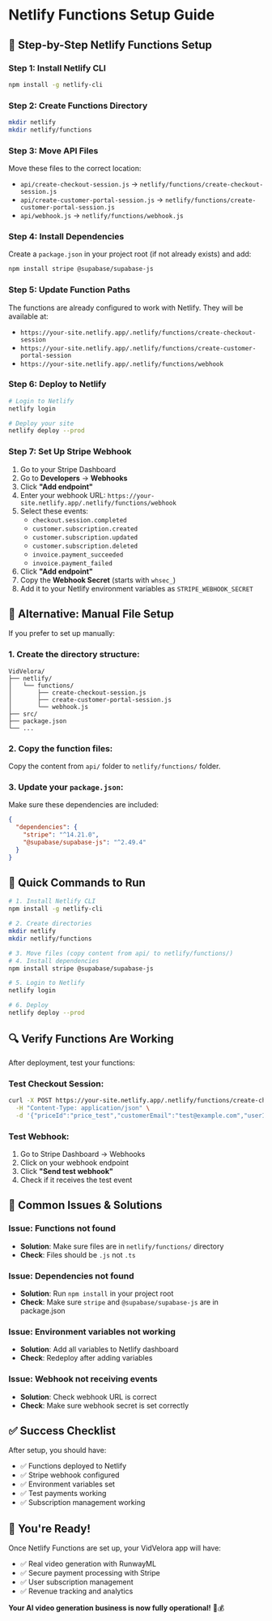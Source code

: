 # Netlify Functions Setup Guide

## 🚀 **Step-by-Step Netlify Functions Setup**

### **Step 1: Install Netlify CLI**
```bash
npm install -g netlify-cli
```

### **Step 2: Create Functions Directory**
```bash
mkdir netlify
mkdir netlify/functions
```

### **Step 3: Move API Files**
Move these files to the correct location:
- `api/create-checkout-session.js` → `netlify/functions/create-checkout-session.js`
- `api/create-customer-portal-session.js` → `netlify/functions/create-customer-portal-session.js`
- `api/webhook.js` → `netlify/functions/webhook.js`

### **Step 4: Install Dependencies**
Create a `package.json` in your project root (if not already exists) and add:
```bash
npm install stripe @supabase/supabase-js
```

### **Step 5: Update Function Paths**
The functions are already configured to work with Netlify. They will be available at:
- `https://your-site.netlify.app/.netlify/functions/create-checkout-session`
- `https://your-site.netlify.app/.netlify/functions/create-customer-portal-session`
- `https://your-site.netlify.app/.netlify/functions/webhook`

### **Step 6: Deploy to Netlify**
```bash
# Login to Netlify
netlify login

# Deploy your site
netlify deploy --prod
```

### **Step 7: Set Up Stripe Webhook**
1. Go to your Stripe Dashboard
2. Go to **Developers** → **Webhooks**
3. Click **"Add endpoint"**
4. Enter your webhook URL: `https://your-site.netlify.app/.netlify/functions/webhook`
5. Select these events:
   - `checkout.session.completed`
   - `customer.subscription.created`
   - `customer.subscription.updated`
   - `customer.subscription.deleted`
   - `invoice.payment_succeeded`
   - `invoice.payment_failed`
6. Click **"Add endpoint"**
7. Copy the **Webhook Secret** (starts with `whsec_`)
8. Add it to your Netlify environment variables as `STRIPE_WEBHOOK_SECRET`

## 🔧 **Alternative: Manual File Setup**

If you prefer to set up manually:

### **1. Create the directory structure:**
```
VidVelora/
├── netlify/
│   └── functions/
│       ├── create-checkout-session.js
│       ├── create-customer-portal-session.js
│       └── webhook.js
├── src/
├── package.json
└── ...
```

### **2. Copy the function files:**
Copy the content from `api/` folder to `netlify/functions/` folder.

### **3. Update your `package.json`:**
Make sure these dependencies are included:
```json
{
  "dependencies": {
    "stripe": "^14.21.0",
    "@supabase/supabase-js": "^2.49.4"
  }
}
```

## 🎯 **Quick Commands to Run**

```bash
# 1. Install Netlify CLI
npm install -g netlify-cli

# 2. Create directories
mkdir netlify
mkdir netlify/functions

# 3. Move files (copy content from api/ to netlify/functions/)
# 4. Install dependencies
npm install stripe @supabase/supabase-js

# 5. Login to Netlify
netlify login

# 6. Deploy
netlify deploy --prod
```

## 🔍 **Verify Functions Are Working**

After deployment, test your functions:

### **Test Checkout Session:**
```bash
curl -X POST https://your-site.netlify.app/.netlify/functions/create-checkout-session \
  -H "Content-Type: application/json" \
  -d '{"priceId":"price_test","customerEmail":"test@example.com","userId":"test-user"}'
```

### **Test Webhook:**
1. Go to Stripe Dashboard → Webhooks
2. Click on your webhook endpoint
3. Click **"Send test webhook"**
4. Check if it receives the test event

## 🚨 **Common Issues & Solutions**

### **Issue: Functions not found**
- **Solution**: Make sure files are in `netlify/functions/` directory
- **Check**: Files should be `.js` not `.ts`

### **Issue: Dependencies not found**
- **Solution**: Run `npm install` in your project root
- **Check**: Make sure `stripe` and `@supabase/supabase-js` are in package.json

### **Issue: Environment variables not working**
- **Solution**: Add all variables to Netlify dashboard
- **Check**: Redeploy after adding variables

### **Issue: Webhook not receiving events**
- **Solution**: Check webhook URL is correct
- **Check**: Make sure webhook secret is set correctly

## ✅ **Success Checklist**

After setup, you should have:
- ✅ Functions deployed to Netlify
- ✅ Stripe webhook configured
- ✅ Environment variables set
- ✅ Test payments working
- ✅ Subscription management working

## 🎉 **You're Ready!**

Once Netlify Functions are set up, your VidVelora app will have:
- ✅ Real video generation with RunwayML
- ✅ Secure payment processing with Stripe
- ✅ User subscription management
- ✅ Revenue tracking and analytics

**Your AI video generation business is now fully operational!** 🚀💰
